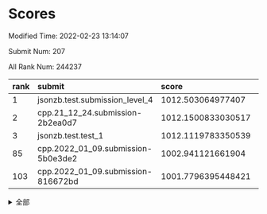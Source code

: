 # Scores

Modified Time: 2022-02-23 13:14:07

Submit Num: 207

All Rank Num: 244237

| rank |               submit               |       score        |       sigma        | pk_num |
| :--- | :--------------------------------- | :----------------- | :----------------- | :----- |
| 1    | jsonzb.test.submission_level_4     | 1012.503064977407  | 0.7908130741983136 | 4719   |
| 2    | cpp.21_12_24.submission-2b2ea0d7   | 1012.1500833030517 | 0.7876064012678881 | 4717   |
| 3    | jsonzb.test.test_1                 | 1012.1119783350539 | 0.7864283925828969 | 4721   |
| 85   | cpp.2022_01_09.submission-5b0e3de2 | 1002.941121661904  | 0.7109769677509958 | 4718   |
| 103  | cpp.2022_01_09.submission-816672bd | 1001.7796395448421 | 0.7086018751321593 | 4714   |


<details>
<summary>全部</summary>

| rank |                 submit                 |       score        |       sigma        | pk_num |
| :--- | :------------------------------------- | :----------------- | :----------------- | :----- |
| 1    | jsonzb.test.submission_level_4         | 1012.503064977407  | 0.7908130741983136 | 4719   |
| 2    | cpp.21_12_24.submission-2b2ea0d7       | 1012.1500833030517 | 0.7876064012678881 | 4717   |
| 3    | jsonzb.test.test_1                     | 1012.1119783350539 | 0.7864283925828969 | 4721   |
| 4    | gobigger.level_3.submission_level_3_24 | 1011.9056789153242 | 0.7672946005987221 | 4714   |
| 5    | gobigger.level_3.submission_level_3_8  | 1011.7899745696391 | 0.7793995326446231 | 4718   |
| 6    | gobigger.level_3.submission_level_3_32 | 1011.1416255477982 | 0.7662233194032388 | 4719   |
| 7    | gobigger.level_3.submission_level_3_11 | 1011.0719005621157 | 0.7734266164496665 | 4722   |
| 8    | gobigger.level_3.submission_level_3_3  | 1010.9683392631922 | 0.7376314661191753 | 4717   |
| 9    | gobigger.level_3.submission_level_3_48 | 1010.9126568529197 | 0.7780278241798197 | 4724   |
| 10   | gobigger.level_3.submission_level_3_25 | 1010.7846266188761 | 0.7702595547595457 | 4720   |
| 11   | gobigger.level_3.submission_level_3_20 | 1010.7359709818743 | 0.7698279132052467 | 4715   |
| 12   | gobigger.level_3.submission_level_3_5  | 1010.72826524808   | 0.7667621677544765 | 4724   |
| 13   | gobigger.level_3.submission_level_3_26 | 1010.6695592500113 | 0.7694754023554435 | 4721   |
| 14   | gobigger.level_3.submission_level_3_2  | 1010.5960277046656 | 0.7491160175693494 | 4716   |
| 15   | gobigger.level_3.submission_level_3_42 | 1010.5904710640125 | 0.7573323430724882 | 4717   |
| 16   | gobigger.level_3.submission_level_3_14 | 1010.4966145110203 | 0.7694858633230491 | 4726   |
| 17   | gobigger.level_3.submission_level_3_16 | 1010.4756910728169 | 0.7640381878685408 | 4720   |
| 18   | gobigger.level_3.submission_level_3_13 | 1010.4431268815528 | 0.7599766919955738 | 4721   |
| 19   | gobigger.level_3.submission_level_3_35 | 1010.402995873709  | 0.7767436198833086 | 4721   |
| 20   | gobigger.level_3.submission_level_3_43 | 1010.3923509253153 | 0.7686342113243672 | 4720   |
| 21   | gobigger.level_3.submission_level_3_34 | 1010.3586274252114 | 0.7866771433323766 | 4721   |
| 22   | gobigger.level_3.submission_level_3_39 | 1010.2993722255042 | 0.743085072736806  | 4717   |
| 23   | gobigger.level_3.submission_level_3_27 | 1010.2781904806698 | 0.7655650819752314 | 4718   |
| 24   | gobigger.level_3.submission_level_3_21 | 1010.2030659611307 | 0.7502759469984118 | 4718   |
| 25   | gobigger.level_3.submission_level_3_23 | 1010.2007743954413 | 0.745687534776109  | 4718   |
| 26   | gobigger.level_3.submission_level_3_9  | 1010.094060470376  | 0.7421979280473971 | 4721   |
| 27   | gobigger.level_3.submission_level_3_36 | 1010.0903249793784 | 0.7557884756255837 | 4719   |
| 28   | gobigger.level_3.submission_level_3_17 | 1010.0244207171985 | 0.7512319557246622 | 4719   |
| 29   | gobigger.level_3.submission_level_3_0  | 1009.9614899881359 | 0.7716169640105897 | 4723   |
| 30   | gobigger.level_3.submission_level_3_41 | 1009.961299346348  | 0.7728529945426816 | 4721   |
| 31   | gobigger.level_3.submission_level_3_37 | 1009.9478934255761 | 0.7802491960603012 | 4716   |
| 32   | gobigger.level_3.submission_level_3_6  | 1009.8763532472777 | 0.7841738912511904 | 4721   |
| 33   | gobigger.level_3.submission_level_3_22 | 1009.8210952978969 | 0.7432106765932769 | 4722   |
| 34   | gobigger.level_3.submission_level_3_18 | 1009.7931372866793 | 0.7696942534794236 | 4719   |
| 35   | gobigger.level_3.submission_level_3_15 | 1009.750012359756  | 0.7555299402701056 | 4719   |
| 36   | gobigger.level_3.submission_level_3_30 | 1009.7378797291085 | 0.8003218976324156 | 4720   |
| 37   | gobigger.level_3.submission_level_3_1  | 1009.7358475620301 | 0.7575252212929081 | 4718   |
| 38   | gobigger.level_3.submission_level_3_7  | 1009.7278955242857 | 0.7630069983532997 | 4721   |
| 39   | gobigger.level_3.submission_level_3_45 | 1009.6188502285889 | 0.7345968890826093 | 4720   |
| 40   | gobigger.level_3.submission_level_3_4  | 1009.6052161494491 | 0.732141647060646  | 4717   |
| 41   | gobigger.level_3.submission_level_3_33 | 1009.4306079706812 | 0.7478819571864721 | 4720   |
| 42   | gobigger.level_3.submission_level_3_28 | 1009.4122932919144 | 0.7512329667989294 | 4717   |
| 43   | gobigger.level_3.submission_level_3_40 | 1009.3489622695475 | 0.7342983337026934 | 4724   |
| 44   | gobigger.level_3.submission_level_3_38 | 1009.3368968409495 | 0.7554212637646365 | 4722   |
| 45   | gobigger.level_3.submission_level_3_46 | 1009.3082556841281 | 0.7556288166092014 | 4714   |
| 46   | gobigger.level_3.submission_level_3_10 | 1009.2512994574523 | 0.743761622340681  | 4720   |
| 47   | gobigger.level_3.submission_level_3_44 | 1009.2096096668455 | 0.7425079288957972 | 4723   |
| 48   | gobigger.level_3.submission_level_3_49 | 1009.1627637130731 | 0.7483177245483722 | 4720   |
| 49   | gobigger.level_3.submission_level_3_47 | 1009.1467589446181 | 0.7474694349739746 | 4714   |
| 50   | gobigger.level_3.submission_level_3_19 | 1009.1353339290839 | 0.734408394437091  | 4722   |
| 51   | gobigger.level_3.submission_level_3_31 | 1008.9426596609916 | 0.7614661044818172 | 4718   |
| 52   | gobigger.level_3.submission_level_3_29 | 1008.6611971743978 | 0.7498963752981493 | 4714   |
| 53   | gobigger.level_3.submission_level_3_12 | 1008.6247565427852 | 0.7344017377631402 | 4719   |
| 54   | gobigger.level_1.submission_level_1_32 | 1005.6375596561701 | 0.7249251222307365 | 4720   |
| 55   | gobigger.level_1.submission_level_1_13 | 1005.3984230243657 | 0.7164727858912074 | 4722   |
| 56   | gobigger.level_1.submission_level_1_26 | 1004.4062906103227 | 0.7104774873757739 | 4722   |
| 57   | gobigger.level_1.submission_level_1_33 | 1004.2096102456028 | 0.7245748322318928 | 4723   |
| 58   | gobigger.level_1.submission_level_1_5  | 1004.0668979627144 | 0.7286627546930464 | 4719   |
| 59   | gobigger.level_1.submission_level_1_0  | 1003.9088005527751 | 0.7102581373916934 | 4717   |
| 60   | gobigger.level_1.submission_level_1_46 | 1003.7769426850366 | 0.7223373599390788 | 4723   |
| 61   | gobigger.level_1.submission_level_1_23 | 1003.7726850026953 | 0.7298397834708045 | 4714   |
| 62   | gobigger.level_1.submission_level_1_27 | 1003.6926555276731 | 0.7165686908243319 | 4713   |
| 63   | gobigger.level_1.submission_level_1_25 | 1003.5919188251154 | 0.7062703232833326 | 4719   |
| 64   | gobigger.level_1.submission_level_1_24 | 1003.5724398599112 | 0.7187762590154992 | 4720   |
| 65   | gobigger.level_1.submission_level_1_29 | 1003.4855048446678 | 0.7187295400268827 | 4721   |
| 66   | gobigger.level_1.submission_level_1_4  | 1003.4700544746914 | 0.7124450204969823 | 4715   |
| 67   | gobigger.level_1.submission_level_1_20 | 1003.4684640338941 | 0.7254410422792007 | 4725   |
| 68   | gobigger.level_1.submission_level_1_47 | 1003.4411120940764 | 0.7218065172461309 | 4719   |
| 69   | gobigger.level_1.submission_level_1_6  | 1003.4329549001244 | 0.7159385011262843 | 4725   |
| 70   | gobigger.level_1.submission_level_1_14 | 1003.3831637786244 | 0.7191164573176255 | 4725   |
| 71   | gobigger.level_1.submission_level_1_1  | 1003.379349747364  | 0.7161965518415123 | 4721   |
| 72   | gobigger.level_1.submission_level_1_12 | 1003.3789325596429 | 0.7151215643760289 | 4717   |
| 73   | gobigger.level_1.submission_level_1_37 | 1003.3751346523262 | 0.7219019580684007 | 4720   |
| 74   | gobigger.level_1.submission_level_1_28 | 1003.3185444193848 | 0.7178294291779372 | 4718   |
| 75   | gobigger.level_1.submission_level_1_7  | 1003.3015249101513 | 0.7102535220079278 | 4715   |
| 76   | gobigger.level_1.submission_level_1_49 | 1003.2853577809913 | 0.718325161218465  | 4714   |
| 77   | gobigger.level_1.submission_level_1_2  | 1003.2705705358497 | 0.7138821152018948 | 4720   |
| 78   | gobigger.level_1.submission_level_1_44 | 1003.2069267243327 | 0.720448259854061  | 4721   |
| 79   | gobigger.level_1.submission_level_1_8  | 1003.1359601841293 | 0.7163925456192077 | 4724   |
| 80   | gobigger.level_1.submission_level_1_19 | 1003.0689657554819 | 0.7025820294788919 | 4717   |
| 81   | gobigger.level_1.submission_level_1_39 | 1003.064839199274  | 0.7220295300873706 | 4714   |
| 82   | gobigger.level_1.submission_level_1_41 | 1003.0553445905379 | 0.7171733280881781 | 4722   |
| 83   | gobigger.level_1.submission_level_1_3  | 1002.9953282732517 | 0.7177153288022671 | 4718   |
| 84   | gobigger.level_1.submission_level_1_22 | 1002.9474840004149 | 0.7110777827283801 | 4721   |
| 85   | cpp.2022_01_09.submission-5b0e3de2     | 1002.941121661904  | 0.7109769677509958 | 4718   |
| 86   | gobigger.level_1.submission_level_1_34 | 1002.9140174878839 | 0.7228563225028973 | 4715   |
| 87   | gobigger.level_1.submission_level_1_11 | 1002.9065522423004 | 0.7098075721458061 | 4719   |
| 88   | gobigger.level_1.submission_level_1_36 | 1002.7892240785881 | 0.7122292416823927 | 4723   |
| 89   | gobigger.level_1.submission_level_1_48 | 1002.7618129102343 | 0.7124098674592417 | 4722   |
| 90   | gobigger.level_1.submission_level_1_15 | 1002.7335198007898 | 0.7088399546373182 | 4718   |
| 91   | gobigger.level_1.submission_level_1_18 | 1002.7312146203864 | 0.7108256101644664 | 4725   |
| 92   | gobigger.level_1.submission_level_1_21 | 1002.730522058664  | 0.7047594399275174 | 4716   |
| 93   | gobigger.level_1.submission_level_1_40 | 1002.725222174368  | 0.7290586062541786 | 4719   |
| 94   | gobigger.level_1.submission_level_1_38 | 1002.6697377740767 | 0.7135282804514691 | 4718   |
| 95   | gobigger.level_1.submission_level_1_45 | 1002.5808777510571 | 0.709754005595424  | 4715   |
| 96   | gobigger.level_1.submission_level_1_43 | 1002.512144208096  | 0.7169045024776075 | 4718   |
| 97   | gobigger.level_1.submission_level_1_9  | 1002.2817433979972 | 0.7153583213836879 | 4721   |
| 98   | gobigger.level_1.submission_level_1_17 | 1002.2662107367491 | 0.7193449021422967 | 4718   |
| 99   | gobigger.level_1.submission_level_1_10 | 1002.1903745888852 | 0.7090079718746506 | 4720   |
| 100  | gobigger.level_1.submission_level_1_16 | 1002.1216227564965 | 0.703396758030739  | 4719   |
| 101  | gobigger.level_1.submission_level_1_31 | 1002.1091840957565 | 0.7172761208725048 | 4716   |
| 102  | gobigger.level_1.submission_level_1_42 | 1001.8433204328431 | 0.7059538418539538 | 4725   |
| 103  | cpp.2022_01_09.submission-816672bd     | 1001.7796395448421 | 0.7086018751321593 | 4714   |
| 104  | gobigger.level_1.submission_level_1_30 | 1001.7720134479446 | 0.7110439096690867 | 4722   |
| 105  | gobigger.level_1.submission_level_1_35 | 1001.5884940402565 | 0.7065028540957949 | 4723   |
| 106  | gobigger.random.submission_random_11   | 997.0350763185413  | 0.6929119685446944 | 4722   |
| 107  | gobigger.random.submission_random_38   | 996.982868170402   | 0.7126394632556318 | 4718   |
| 108  | gobigger.random.submission_random_30   | 996.9380129353647  | 0.7026803929363722 | 4715   |
| 109  | gobigger.random.submission_random_14   | 996.8438102442991  | 0.7013832479020009 | 4715   |
| 110  | gobigger.random.submission_random_12   | 996.8228678777581  | 0.7093006138247361 | 4722   |
| 111  | gobigger.random.submission_random_47   | 996.8158268288629  | 0.7071606283987413 | 4722   |
| 112  | gobigger.random.submission_random_42   | 996.7496891772187  | 0.7025623104763427 | 4719   |
| 113  | gobigger.random.submission_random_19   | 996.7043329136737  | 0.7042508019526513 | 4725   |
| 114  | gobigger.random.submission_random_34   | 996.6797487146779  | 0.7078813656892063 | 4717   |
| 115  | gobigger.random.submission_random_27   | 996.6314836596887  | 0.7125544090144592 | 4718   |
| 116  | gobigger.random.submission_random_46   | 996.6199978380058  | 0.7175563011922729 | 4726   |
| 117  | gobigger.random.submission_random_41   | 996.6158362851385  | 0.7144483310332869 | 4720   |
| 118  | gobigger.random.submission_random_7    | 996.6057835072135  | 0.7080829529091833 | 4721   |
| 119  | gobigger.random.submission_random_24   | 996.5482336144285  | 0.7074399756040642 | 4720   |
| 120  | gobigger.random.submission_random_1    | 996.5462322041326  | 0.7167045362261425 | 4719   |
| 121  | gobigger.random.submission_random_22   | 996.4792141041746  | 0.719595999826766  | 4728   |
| 122  | gobigger.random.submission_random_45   | 996.4144164576511  | 0.7173897345826957 | 4717   |
| 123  | gobigger.random.submission_random_16   | 996.2399026180431  | 0.6959964320881095 | 4722   |
| 124  | gobigger.random.submission_random_43   | 996.1848248925013  | 0.7110978111221367 | 4721   |
| 125  | gobigger.random.submission_random_4    | 996.1424027683504  | 0.7080573346191019 | 4720   |
| 126  | gobigger.random.submission_random_23   | 996.1010988442395  | 0.7007639427245309 | 4722   |
| 127  | gobigger.random.submission_random_17   | 996.0625600186139  | 0.696981838071895  | 4721   |
| 128  | gobigger.random.submission_random_6    | 996.0377840671902  | 0.7039857064779212 | 4721   |
| 129  | gobigger.random.submission_random_32   | 996.0243931045189  | 0.7062193998268659 | 4721   |
| 130  | gobigger.random.submission_random_40   | 995.9904742222988  | 0.719549087732142  | 4722   |
| 131  | gobigger.random.submission_random_5    | 995.9637028840308  | 0.7127097557505614 | 4720   |
| 132  | gobigger.random.submission_random_8    | 995.9054905759822  | 0.7150296314414077 | 4718   |
| 133  | gobigger.random.submission_random_25   | 995.8301852583534  | 0.7171836965043307 | 4722   |
| 134  | gobigger.random.submission_random_2    | 995.7624665168784  | 0.69818882509268   | 4719   |
| 135  | gobigger.random.submission_random_9    | 995.7292198706683  | 0.7064795746492716 | 4721   |
| 136  | gobigger.random.submission_random_10   | 995.6819796849744  | 0.7164545638263379 | 4719   |
| 137  | gobigger.random.submission_random_36   | 995.6502935198263  | 0.7146293878640121 | 4722   |
| 138  | gobigger.random.submission_random_37   | 995.6432054399392  | 0.7116049202901111 | 4721   |
| 139  | gobigger.random.submission_random_44   | 995.5837384902215  | 0.7191673226300835 | 4722   |
| 140  | gobigger.random.submission_random_28   | 995.5815771118877  | 0.7028778284579602 | 4720   |
| 141  | gobigger.random.submission_random_21   | 995.5595180913868  | 0.7151832909258277 | 4717   |
| 142  | gobigger.random.submission_random_13   | 995.5225547192132  | 0.7268056608215857 | 4721   |
| 143  | gobigger.random.submission_random_3    | 995.4805378144412  | 0.7221201876281441 | 4716   |
| 144  | gobigger.random.submission_random_0    | 995.386591318469   | 0.7276463390827074 | 4717   |
| 145  | gobigger.random.submission_random_20   | 995.2911531001826  | 0.7159729344757231 | 4719   |
| 146  | gobigger.random.submission_random_33   | 995.2773037001672  | 0.7085863585098886 | 4723   |
| 147  | gobigger.random.submission_random_48   | 995.2517438744388  | 0.7107085692654509 | 4723   |
| 148  | gobigger.random.submission_random_31   | 995.2493658950975  | 0.694615765090038  | 4719   |
| 149  | gobigger.random.submission_random_35   | 995.1689318534741  | 0.7272353799126622 | 4721   |
| 150  | gobigger.random.submission_random_39   | 995.1331133840974  | 0.7160590932465378 | 4721   |
| 151  | gobigger.random.submission_random_15   | 995.1320510212698  | 0.7086683120006891 | 4720   |
| 152  | gobigger.random.submission_random_49   | 995.0908682301196  | 0.707098460863263  | 4715   |
| 153  | gobigger.random.submission_random_29   | 995.0340933535999  | 0.7083028448088018 | 4720   |
| 154  | gobigger.random.submission_random_18   | 994.8750911371222  | 0.7135717442520809 | 4721   |
| 155  | gobigger.random.submission_random_26   | 994.472530072265   | 0.7141425990525769 | 4722   |
| 156  | gobigger.level_2.submission_level_2_25 | 994.2192018230741  | 0.7266098543668384 | 4721   |
| 157  | gobigger.level_2.submission_level_2_9  | 994.0527654309913  | 0.7340841607424891 | 4722   |
| 158  | gobigger.level_2.submission_level_2_21 | 993.8340929625808  | 0.7280978903520904 | 4721   |
| 159  | gobigger.level_2.submission_level_2_22 | 993.7673157511805  | 0.7351828058093058 | 4720   |
| 160  | gobigger.level_2.submission_level_2_15 | 993.7660781006117  | 0.7310799685685562 | 4720   |
| 161  | gobigger.level_2.submission_level_2_48 | 993.6779470804734  | 0.7305184272138838 | 4719   |
| 162  | gobigger.level_2.submission_level_2_47 | 993.647069287215   | 0.728729788996255  | 4720   |
| 163  | gobigger.level_2.submission_level_2_41 | 993.2830977197456  | 0.7364842461579455 | 4711   |
| 164  | gobigger.level_2.submission_level_2_27 | 993.2756024356444  | 0.7396118670312225 | 4717   |
| 165  | gobigger.level_2.submission_level_2_37 | 993.2410136979018  | 0.7372742976257273 | 4717   |
| 166  | gobigger.level_2.submission_level_2_33 | 993.1714609222284  | 0.7394031068748995 | 4718   |
| 167  | gobigger.level_2.submission_level_2_32 | 993.1113649398073  | 0.7375505683911041 | 4719   |
| 168  | gobigger.level_2.submission_level_2_16 | 993.1044486345407  | 0.7282203739318824 | 4719   |
| 169  | gobigger.level_2.submission_level_2_6  | 992.9724888169811  | 0.7335498537868355 | 4721   |
| 170  | gobigger.level_2.submission_level_2_4  | 992.9298559956131  | 0.7351158133922456 | 4715   |
| 171  | gobigger.level_2.submission_level_2_29 | 992.788286104287   | 0.7416511650773833 | 4720   |
| 172  | gobigger.level_2.submission_level_2_36 | 992.7644672806161  | 0.7425123174973268 | 4721   |
| 173  | gobigger.level_2.submission_level_2_0  | 992.6689560690521  | 0.7260247965422953 | 4720   |
| 174  | gobigger.level_2.submission_level_2_3  | 992.5763313194169  | 0.7361237799174268 | 4720   |
| 175  | gobigger.level_2.submission_level_2_14 | 992.5596763440849  | 0.7312024961214738 | 4722   |
| 176  | gobigger.level_2.submission_level_2_12 | 992.5018301757867  | 0.7494100987461392 | 4719   |
| 177  | gobigger.level_2.submission_level_2_5  | 992.3560902824282  | 0.7460260532244631 | 4721   |
| 178  | gobigger.level_2.submission_level_2_43 | 992.3057682419619  | 0.7538143555109693 | 4718   |
| 179  | gobigger.level_2.submission_level_2_8  | 992.2708956554226  | 0.7451081091810653 | 4719   |
| 180  | gobigger.level_2.submission_level_2_31 | 992.2610751758505  | 0.7373265374165475 | 4719   |
| 181  | gobigger.level_2.submission_level_2_10 | 992.2567237085563  | 0.7383698103954253 | 4719   |
| 182  | gobigger.level_2.submission_level_2_19 | 992.199196232722   | 0.7404309010614235 | 4720   |
| 183  | gobigger.level_2.submission_level_2_49 | 992.1428174403198  | 0.7374120103342277 | 4719   |
| 184  | gobigger.level_2.submission_level_2_46 | 992.0539367781694  | 0.7512202334751881 | 4725   |
| 185  | gobigger.level_2.submission_level_2_13 | 991.9558557551212  | 0.7372627255994332 | 4717   |
| 186  | gobigger.level_2.submission_level_2_45 | 991.8893522069707  | 0.7358495526779583 | 4718   |
| 187  | gobigger.level_2.submission_level_2_44 | 991.7941145788511  | 0.7271268246017072 | 4723   |
| 188  | gobigger.level_2.submission_level_2_40 | 991.7637607034766  | 0.7559758472931596 | 4719   |
| 189  | gobigger.level_2.submission_level_2_20 | 991.7358418250881  | 0.7549191849678678 | 4720   |
| 190  | gobigger.level_2.submission_level_2_1  | 991.7170908489499  | 0.7226425732945079 | 4718   |
| 191  | gobigger.level_2.submission_level_2_42 | 991.7127040436053  | 0.7383886369542678 | 4719   |
| 192  | gobigger.level_2.submission_level_2_23 | 991.6028980306007  | 0.7534458813979599 | 4717   |
| 193  | gobigger.level_2.submission_level_2_26 | 991.483374060832   | 0.7702297757444478 | 4719   |
| 194  | gobigger.level_2.submission_level_2_11 | 991.4084968956239  | 0.7600792998429704 | 4723   |
| 195  | gobigger.level_2.submission_level_2_35 | 991.2883280464871  | 0.7470951583884637 | 4723   |
| 196  | gobigger.level_2.submission_level_2_18 | 991.2806885463749  | 0.7413065340756054 | 4718   |
| 197  | gobigger.level_2.submission_level_2_2  | 991.2386281962702  | 0.7687534891793696 | 4719   |
| 198  | gobigger.level_2.submission_level_2_7  | 991.2130273674203  | 0.752484174575271  | 4723   |
| 199  | gobigger.level_2.submission_level_2_34 | 991.1561032437534  | 0.745740266622303  | 4719   |
| 200  | gobigger.level_2.submission_level_2_28 | 991.0918757313863  | 0.7572859689765469 | 4715   |
| 201  | gobigger.level_2.submission_level_2_24 | 990.9270657078861  | 0.7667902044463109 | 4720   |
| 202  | gobigger.level_2.submission_level_2_30 | 990.8453496217287  | 0.7648141483292061 | 4716   |
| 203  | gobigger.level_2.submission_level_2_17 | 990.7696106029201  | 0.7454986723474786 | 4715   |
| 204  | gobigger.level_2.submission_level_2_39 | 990.7494288150776  | 0.7613019321805531 | 4718   |
| 205  | gobigger.level_2.submission_level_2_38 | 990.7487803983622  | 0.766067535162141  | 4718   |
| 206  | gobigger.none.submission_none_1        | 977.9078861912142  | 1.3665347089973805 | 4722   |
| 207  | gobigger.none.submission_none_0        | 977.0722858373489  | 1.3156808248927427 | 4722   |

</details>